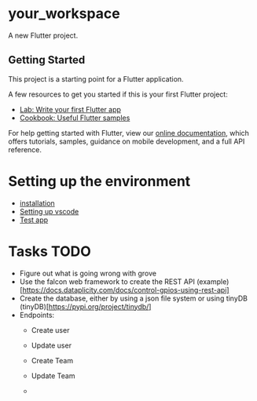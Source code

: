 # your_workspace

A new Flutter project.

## Getting Started

This project is a starting point for a Flutter application.

A few resources to get you started if this is your first Flutter project:

- [Lab: Write your first Flutter app](https://flutter.dev/docs/get-started/codelab)
- [Cookbook: Useful Flutter samples](https://flutter.dev/docs/cookbook)

For help getting started with Flutter, view our
[online documentation](https://flutter.dev/docs), which offers tutorials,
samples, guidance on mobile development, and a full API reference.

# Setting up the environment

- [installation](https://docs.flutter.dev/get-started/install)
- [Setting up vscode](https://docs.flutter.dev/get-started/editor?tab=vscode)
- [Test app](https://docs.flutter.dev/get-started/test-drive?tab=vscode)


# Tasks TODO

* Figure out what is going wrong with grove 
* Use the falcon web framework to create the REST API (example)[https://docs.dataplicity.com/docs/control-gpios-using-rest-api]
* Create the database, either by using a json file system or using tinyDB (tinyDB)[https://pypi.org/project/tinydb/]
* Endpoints: 
  * Create user 
  * Update user 
  * Create Team 
  * Update Team 
  
  *  
